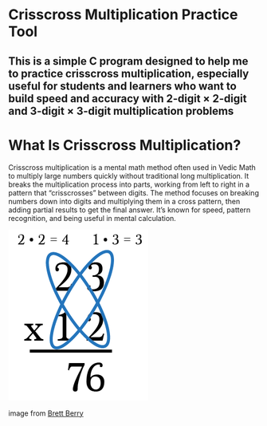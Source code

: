 # Crisscross Multiplication Practice Tool
This is a simple C program designed to help me to  practice crisscross multiplication, especially useful for students and learners who want to build speed and accuracy with 2-digit × 2-digit and 3-digit × 3-digit multiplication problems
---
# What Is Crisscross Multiplication?
Crisscross multiplication is a mental math method often used in Vedic Math to multiply large numbers quickly without traditional long multiplication.
It breaks the multiplication process into parts, working from left to right in a pattern that “crisscrosses” between digits.
The method focuses on breaking numbers down into digits and multiplying them in a cross pattern, then adding partial results to get the final answer.
It’s known for speed, pattern recognition, and being useful in mental calculation.

![image](https://github.com/HALO444/crisscross_multiplication_practice/blob/main/diagram.png)

image from [Brett Berry](https://medium.com/i-math/solve-it-in-5-18-seconds-b6c10a10c89)
